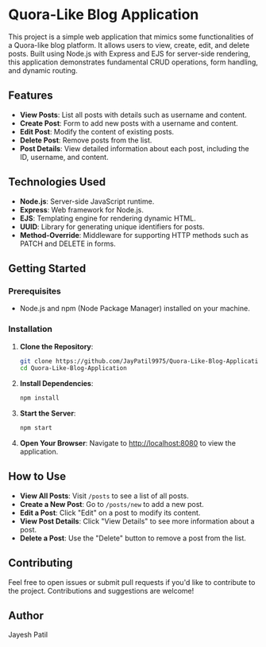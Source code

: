 # Quora-Like Blog Application

This project is a simple web application that mimics some functionalities of a Quora-like blog platform. It allows users to view, create, edit, and delete posts. Built using Node.js with Express and EJS for server-side rendering, this application demonstrates fundamental CRUD operations, form handling, and dynamic routing.

## Features
- **View Posts**: List all posts with details such as username and content.
- **Create Post**: Form to add new posts with a username and content.
- **Edit Post**: Modify the content of existing posts.
- **Delete Post**: Remove posts from the list.
- **Post Details**: View detailed information about each post, including the ID, username, and content.

## Technologies Used
- **Node.js**: Server-side JavaScript runtime.
- **Express**: Web framework for Node.js.
- **EJS**: Templating engine for rendering dynamic HTML.
- **UUID**: Library for generating unique identifiers for posts.
- **Method-Override**: Middleware for supporting HTTP methods such as PATCH and DELETE in forms.

## Getting Started

### Prerequisites
- Node.js and npm (Node Package Manager) installed on your machine.

### Installation
1. **Clone the Repository**:
    ```bash
    git clone https://github.com/JayPatil9975/Quora-Like-Blog-Application.git
    cd Quora-Like-Blog-Application
    ```

2. **Install Dependencies**:
    ```bash
    npm install
    ```

3. **Start the Server**:
    ```bash
    npm start
    ```

4. **Open Your Browser**:
    Navigate to [http://localhost:8080](http://localhost:8080) to view the application.

## How to Use
- **View All Posts**: Visit `/posts` to see a list of all posts.
- **Create a New Post**: Go to `/posts/new` to add a new post.
- **Edit a Post**: Click "Edit" on a post to modify its content.
- **View Post Details**: Click "View Details" to see more information about a post.
- **Delete a Post**: Use the "Delete" button to remove a post from the list.

## Contributing
Feel free to open issues or submit pull requests if you'd like to contribute to the project. Contributions and suggestions are welcome!

## Author 
Jayesh Patil
